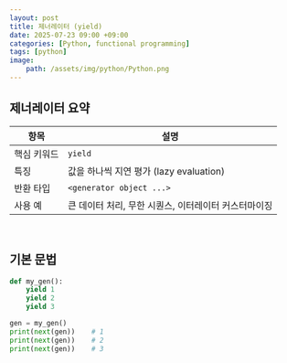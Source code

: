 ```yaml
---
layout: post
title: 제너레이터 (yield)
date: 2025-07-23 09:00 +09:00
categories: [Python, functional programming]
tags: [python]
image:
    path: /assets/img/python/Python.png
---
```


## 제너레이터 요약

| 항목 | 설명 |
|-|-|
| 핵심 키워드 | `yield` |
| 특징 | 값을 하나씩 지연 평가 (lazy evaluation) |
| 반환 타입 | `<generator object ...>` |
| 사용 예 | 큰 데이터 처리, 무한 시퀀스, 이터레이터 커스터마이징 |

<br>

## 기본 문법

```python
def my_gen():
    yield 1
    yield 2
    yield 3

gen = my_gen()
print(next(gen))    # 1
print(next(gen))    # 2
print(next(gen))    # 3
```

